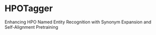 # HPOTagger
Enhancing HPO Named Entity Recognition with Synonym Expansion and Self-Alignment Pretraining
